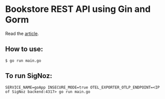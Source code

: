 # Bookstore REST API using Gin and Gorm

Read the [article](https://blog.logrocket.com/how-to-build-a-rest-api-with-golang-using-gin-and-gorm/).

## How to use:

```
$ go run main.go
```


## To run SigNoz:
```
SERVICE_NAME=goApp INSECURE_MODE=true OTEL_EXPORTER_OTLP_ENDPOINT=<IP of SigNoz backend:4317> go run main.go
```